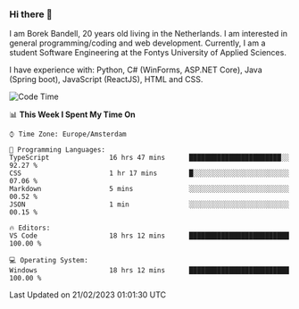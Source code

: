### Hi there 👋

I am Borek Bandell, 20 years old living in the Netherlands. I am interested in general programming/coding and web development. Currently, I am a student Software Engineering at the Fontys University of Applied Sciences.

I have experience with: Python, C# (WinForms, ASP.NET Core), Java (Spring boot), JavaScript (ReactJS), HTML and CSS.

<!--START_SECTION:waka-->
![Code Time](http://img.shields.io/badge/Code%20Time-403%20hrs%206%20mins-blue)

📊 **This Week I Spent My Time On** 

```text
⌚︎ Time Zone: Europe/Amsterdam

💬 Programming Languages: 
TypeScript               16 hrs 47 mins      ███████████████████████░░   92.27 % 
CSS                      1 hr 17 mins        █░░░░░░░░░░░░░░░░░░░░░░░░   07.06 % 
Markdown                 5 mins              ░░░░░░░░░░░░░░░░░░░░░░░░░   00.52 % 
JSON                     1 min               ░░░░░░░░░░░░░░░░░░░░░░░░░   00.15 % 

🔥 Editors: 
VS Code                  18 hrs 12 mins      █████████████████████████   100.00 % 

💻 Operating System: 
Windows                  18 hrs 12 mins      █████████████████████████   100.00 % 

```


 Last Updated on 21/02/2023 01:01:30 UTC
<!--END_SECTION:waka-->

<!--**tcBorek2002/tcBorek2002** is a ✨ _special_ ✨ repository because its `README.md` (this file) appears on your GitHub profile.

Here are some ideas to get you started:

- 🔭 I’m currently working on ...
- 🌱 I’m currently learning ...
- 👯 I’m looking to collaborate on ...
- 🤔 I’m looking for help with ...
- 💬 Ask me about ...
- 📫 How to reach me: ...
- 😄 Pronouns: ...
- ⚡ Fun fact: ...
-->
